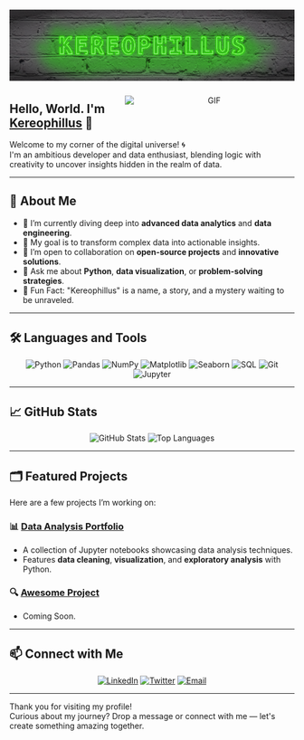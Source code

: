 <h1 align="center"><img src="/NeonSign_Kereophillus.png" alt="Banner" /></h1>

<p align="center">
  <img src="https://media.giphy.com/media/L8K62iTDkzGX6/giphy.gif" alt="GIF" align="right" width="300" />
  <h2 align="left">Hello, World. I'm <a href="https://github.com/Kereophillus" target="_blank">Kereophillus</a> 👋</h2>
  Welcome to my corner of the digital universe! 🌀 <br>
  I'm an ambitious developer and data enthusiast, blending logic with creativity to uncover insights hidden in the realm of data.
</p>


---

## 🚀 About Me

- 🌱 I’m currently diving deep into **advanced data analytics** and **data engineering**.
- 🎯 My goal is to transform complex data into actionable insights.
- 👯 I’m open to collaboration on **open-source projects** and **innovative solutions**.
- 💬 Ask me about **Python**, **data visualization**, or **problem-solving strategies**.
- 🧩 Fun Fact: "Kereophillus" is a name, a story, and a mystery waiting to be unraveled.

---

## 🛠️ Languages and Tools  

<p align="center">
  <img src="https://img.shields.io/badge/-Python-3776AB?style=for-the-badge&logo=python&logoColor=white" alt="Python" />
  <img src="https://img.shields.io/badge/-Pandas-150458?style=for-the-badge&logo=pandas&logoColor=white" alt="Pandas" />
  <img src="https://img.shields.io/badge/-NumPy-013243?style=for-the-badge&logo=numpy&logoColor=white" alt="NumPy" />
  <img src="https://img.shields.io/badge/-Matplotlib-11557C?style=for-the-badge&logoColor=white" alt="Matplotlib" />
  <img src="https://img.shields.io/badge/-Seaborn-2E5C6E?style=for-the-badge&logoColor=white" alt="Seaborn" />
  <img src="https://img.shields.io/badge/-SQL-4479A1?style=for-the-badge&logo=postgresql&logoColor=white" alt="SQL" />
  <img src="https://img.shields.io/badge/-Git-F05032?style=for-the-badge&logo=git&logoColor=white" alt="Git" />
  <img src="https://img.shields.io/badge/-Jupyter-F37626?style=for-the-badge&logo=jupyter&logoColor=white" alt="Jupyter" />
</p>

---

## 📈 GitHub Stats  

<p align="center">
  <img src="https://github-readme-stats.vercel.app/api?username=Kereophillus&show_icons=true&theme=radical" alt="GitHub Stats" />
  <img src="https://github-readme-stats.vercel.app/api/top-langs/?username=Kereophillus&layout=compact&theme=radical" alt="Top Languages" />
</p>

---

## 🗂️ Featured Projects  

Here are a few projects I’m working on:

### 📊 [Data Analysis Portfolio](https://github.com/Kereophillus/Data_Analysis)
- A collection of Jupyter notebooks showcasing data analysis techniques.
- Features **data cleaning**, **visualization**, and **exploratory analysis** with Python.

### 🔍 [Awesome Project](https://github.com/Kereophillus/awesome-project)
- Coming Soon.

---

## 📫 Connect with Me  

<p align="center">
  <a href="https://www.linkedin.com/in/austineraphael/" target="_blank"><img src="https://img.shields.io/badge/-LinkedIn-0077B5?style=for-the-badge&logo=linkedin&logoColor=white" alt="LinkedIn" /></a>
  <a href="https://twitter.com/Kereophillus" target="_blank"><img src="https://img.shields.io/badge/-Twitter-1DA1F2?style=for-the-badge&logo=twitter&logoColor=white" alt="Twitter" /></a>
  <a href="mailto:austin.raphael003@gmail.com" target="_blank"><img src="https://img.shields.io/badge/-Email-D14836?style=for-the-badge&logo=gmail&logoColor=white" alt="Email" /></a>
</p>

---

Thank you for visiting my profile!  
Curious about my journey? Drop a message or connect with me — let's create something amazing together.  
